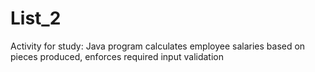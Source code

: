 # List_2
Activity for study: Java program calculates employee salaries based on pieces produced, enforces required input validation
